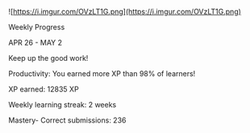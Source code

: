 ![https://i.imgur.com/OVzLT1G.png](https://i.imgur.com/OVzLT1G.png)


Weekly Progress

APR 26 - MAY 2

Keep up the good work!
	
Productivity: You earned more XP than 98% of learners!

XP earned: 12835 XP

Weekly learning streak: 2 weeks
	
Mastery- Correct submissions: 236
